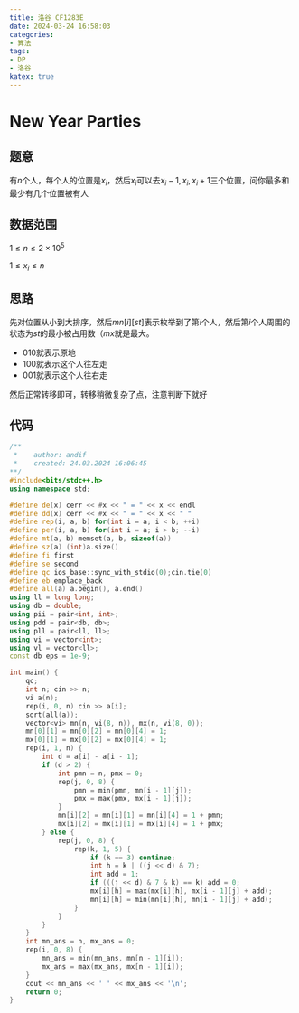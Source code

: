 ```yaml
---
title: 洛谷 CF1283E
date: 2024-03-24 16:58:03
categories:
- 算法
tags: 
- DP
- 洛谷
katex: true
---
```


# New Year Parties

## 题意

有$n$个人，每个人的位置是$x_i$，然后$x_i$可以去$x_i - 1, x_i, x_i + 1$三个位置，问你最多和最少有几个位置被有人

## 数据范围

$1 \leq n \leq 2 \times 10 ^ 5$

$1 \leq x_i \leq n$

## 思路

先对位置从小到大排序，然后$mn[i][st]$表示枚举到了第$i$个人，然后第$i$个人周围的状态为$st$的最小被占用数（$mx$就是最大。

- $010$就表示原地
- $100$就表示这个人往左走
- $001$就表示这个人往右走

然后正常转移即可，转移稍微复杂了点，注意判断下就好


## 代码
```c++
/**
 *    author: andif
 *    created: 24.03.2024 16:06:45
**/
#include<bits/stdc++.h>
using namespace std;

#define de(x) cerr << #x << " = " << x << endl
#define dd(x) cerr << #x << " = " << x << " "
#define rep(i, a, b) for(int i = a; i < b; ++i)
#define per(i, a, b) for(int i = a; i > b; --i)
#define mt(a, b) memset(a, b, sizeof(a))
#define sz(a) (int)a.size()
#define fi first
#define se second
#define qc ios_base::sync_with_stdio(0);cin.tie(0)
#define eb emplace_back
#define all(a) a.begin(), a.end()
using ll = long long;
using db = double;
using pii = pair<int, int>;
using pdd = pair<db, db>;
using pll = pair<ll, ll>;
using vi = vector<int>;
using vl = vector<ll>;
const db eps = 1e-9;

int main() {
    qc;
    int n; cin >> n;
    vi a(n);
    rep(i, 0, n) cin >> a[i];
    sort(all(a));
    vector<vi> mn(n, vi(8, n)), mx(n, vi(8, 0));
    mn[0][1] = mn[0][2] = mn[0][4] = 1;
    mx[0][1] = mx[0][2] = mx[0][4] = 1;
    rep(i, 1, n) {
        int d = a[i] - a[i - 1];
        if (d > 2) {
            int pmn = n, pmx = 0;
            rep(j, 0, 8) {
                pmn = min(pmn, mn[i - 1][j]);
                pmx = max(pmx, mx[i - 1][j]);
            }
            mn[i][2] = mn[i][1] = mn[i][4] = 1 + pmn;
            mx[i][2] = mx[i][1] = mx[i][4] = 1 + pmx;
        } else {
            rep(j, 0, 8) {
                rep(k, 1, 5) {
                    if (k == 3) continue;
                    int h = k | ((j << d) & 7);
                    int add = 1;
                    if (((j << d) & 7 & k) == k) add = 0;
                    mx[i][h] = max(mx[i][h], mx[i - 1][j] + add);
                    mn[i][h] = min(mn[i][h], mn[i - 1][j] + add);
                }
            }
        }
    }
    int mn_ans = n, mx_ans = 0;
    rep(i, 0, 8) {
        mn_ans = min(mn_ans, mn[n - 1][i]);
        mx_ans = max(mx_ans, mx[n - 1][i]);
    }
    cout << mn_ans << ' ' << mx_ans << '\n';
    return 0;
}
```
